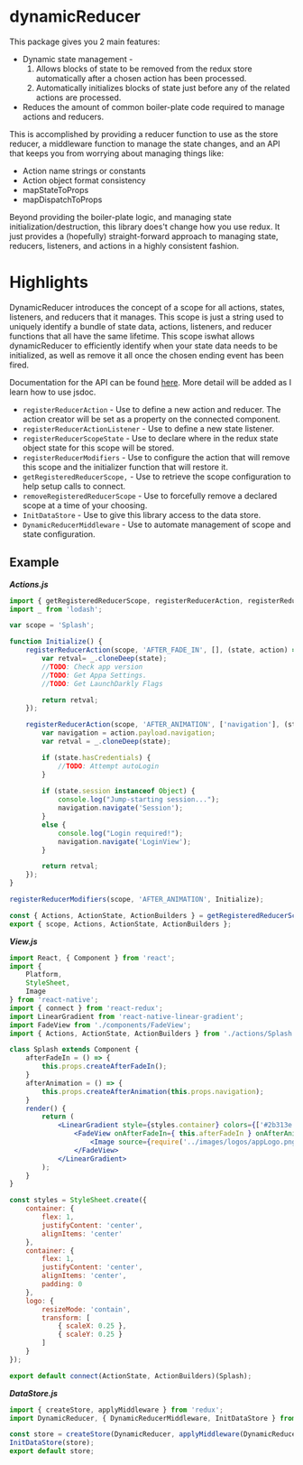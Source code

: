 dynamicReducer
==============
This package gives you 2 main features:
* Dynamic state management - 
  1. Allows blocks of state to be removed from the redux store automatically after a chosen action has been processed.
  2. Automatically initializes blocks of state just before any of the related actions are processed.
* Reduces the amount of common boiler-plate code required to manage actions and reducers.

This is accomplished by providing a reducer function to use as the store reducer, a middleware function to manage the state changes, and an API that keeps you from worrying about managing things like:
* Action name strings or constants
* Action object format consistency
* mapStateToProps
* mapDispatchToProps

Beyond providing the boiler-plate logic, and managing state initialization/destruction, this library does't change how you use redux. It just provides a (hopefully) straight-forward approach to managing state, reducers, listeners, and actions in a highly consistent fashion.

Highlights
==========
DynamicReducer introduces the concept of a scope for all actions, states, listeners, and reducers that it manages. This scope is just a string used to uniquely identify a bundle of state data, actions, listeners, and reducer functions that all have the same lifetime. This scope iswhat allows dynamicReducer to efficiently identify when your state data needs to be initialized, as well as remove it all once the chosen ending event has been fired.

Documentation for the API can be found [here](https://rdking.github.io/dynamicReducer). More detail will be added as I learn how to use jsdoc.

* ```registerReducerAction``` - Use to define a new action and reducer. The action creator will be set as a property on the connected component.
* ```registerReducerActionListener``` - Use to define a new state listener.
* ```registerReducerScopeState``` - Use to declare where in the redux state object state for this scope will be stored.
* ```registerReducerModifiers``` - Use to configure the action that will remove this scope and the initializer function that will restore it.
* ```getRegisteredReducerScope,``` - Use to retrieve the scope configuration to help setup calls to connect.
* ```removeRegisteredReducerScope``` - Use to forcefully remove a declared scope at a time of your choosing.
* ```InitDataStore``` - Use to give this library access to the data store.
* ```DynamicReducerMiddleware``` - Use to automate management of scope and state configuration.

Example
-------
***Actions.js***
```javascript
import { getRegisteredReducerScope, registerReducerAction, registerReducerModifiers } from '../data/Redux/DynamicReducer';
import _ from 'lodash';

var scope = 'Splash';

function Initialize() {
	registerReducerAction(scope, 'AFTER_FADE_IN', [], (state, action) => {
		var retval= _.cloneDeep(state);
		//TODO: Check app version
		//TODO: Get Appa Settings.
		//TODO: Get LaunchDarkly Flags

		return retval;
	});

	registerReducerAction(scope, 'AFTER_ANIMATION', ['navigation'], (state, action) => {
		var navigation = action.payload.navigation;
		var retval = _.cloneDeep(state);

		if (state.hasCredentials) {
			//TODO: Attempt autoLogin
		}
		
		if (state.session instanceof Object) {
			console.log("Jump-starting session...");
			navigation.navigate('Session');
		}
		else {
			console.log("Login required!");
			navigation.navigate('LoginView');
		}

		return retval;
	});
}

registerReducerModifiers(scope, 'AFTER_ANIMATION', Initialize);

const { Actions, ActionState, ActionBuilders } = getRegisteredReducerScope(scope);
export { scope, Actions, ActionState, ActionBuilders };
```

***View.js***
```jsx
import React, { Component } from 'react';
import {
	Platform,
	StyleSheet,
	Image
} from 'react-native';
import { connect } from 'react-redux';
import LinearGradient from 'react-native-linear-gradient';
import FadeView from './components/FadeView';
import { Actions, ActionState, ActionBuilders } from './actions/Splash';

class Splash extends Component {
	afterFadeIn = () => {
		this.props.createAfterFadeIn();
	}
	afterAnimation = () => {
		this.props.createAfterAnimation(this.props.navigation);
	}
	render() {
		return (
			<LinearGradient style={styles.container} colors={['#2b313e', '#88c9f6']}>
				<FadeView onAfterFadeIn={ this.afterFadeIn } onAfterAnimation={ this.afterAnimation }>
					<Image source={require('../images/logos/appLogo.png')} style={styles.logo}/>
				</FadeView>
			</LinearGradient>
		);
	}
}

const styles = StyleSheet.create({
	container: {
		flex: 1,
		justifyContent: 'center',
		alignItems: 'center'
	},
	container: {
		flex: 1,
		justifyContent: 'center',
		alignItems: 'center',
		padding: 0
	},
	logo: {
		resizeMode: 'contain',
		transform: [
			{ scaleX: 0.25 },
			{ scaleY: 0.25 }
		]
	}
});

export default connect(ActionState, ActionBuilders)(Splash);
```

***DataStore.js***
```javascript
import { createStore, applyMiddleware } from 'redux';
import DynamicReducer, { DynamicReducerMiddleware, InitDataStore } from  'dynamicReducer';

const store = createStore(DynamicReducer, applyMiddleware(DynamicReducerMiddleware));
InitDataStore(store);
export default store;

```
